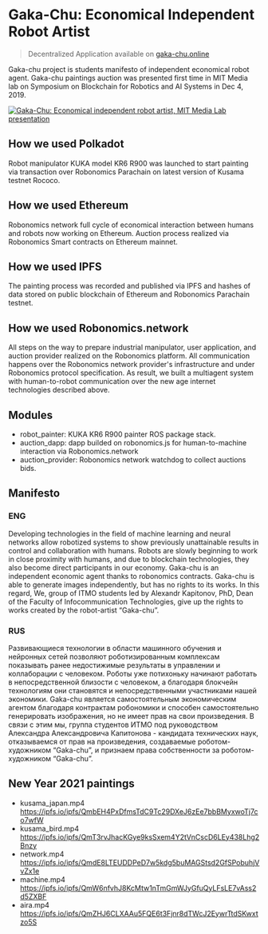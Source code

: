 # Gaka-Chu: Economical Independent Robot Artist

> Decentralized Application available on [gaka-chu.online](https://gaka-chu.online) 

Gaka-chu project is students manifesto of independent economical robot agent. Gaka-chu paintings auction was presented first time in MIT Media lab on Symposium on Blockchain for Robotics and AI Systems in Dec 4, 2019.

[![Gaka-Chu: Economical independent robot artist, MIT Media Lab presentation](https://img.youtube.com/vi/ReXFCqx5--s/0.jpg)](https://youtu.be/ReXFCqx5--s?t=1539)

## How we used Polkadot
Robot manipulator KUKA model KR6 R900 was launched to start painting via transaction over Robonomics Parachain on latest version of Kusama testnet Rococo. 

## How we used Ethereum
Robonomics network full cycle of economical interaction between humans and robots now working on Ethereum. Auction process realized via Robonomics Smart contracts on Ethereum mainnet.

## How we used IPFS
The painting process was recorded and published via IPFS and hashes of data stored on public blockchain of Ethereum and Robonomics Parachain testnet.

## How we used Robonomics.network
All steps on the way to prepare industrial manipulator, user application, and auction provider realized on the Robonomics platform.
All communication happens over the Robonomics network provider's infrastructure and under Robonomics protocol specification. 
As result, we built a multiagent system with human-to-robot communication over the new age internet technologies described above.

## Modules

* robot_painter: KUKA KR6 R900 painter ROS package stack. 
* auction_dapp: dapp builded on robonomics.js for human-to-machine interaction via Robonomics.network
* auction_provider: Robonomics network watchdog to collect auctions bids.

## Manifesto
### ENG
Developing technologies in the field of machine learning and neural networks allow robotized systems to show previously unattainable results in control and collaboration with humans. Robots are slowly beginning to work in close proximity with humans, and due to blockchain technologies, they also become direct participants in our economy. Gaka-chu is an independent economic agent thanks to robonomics contracts. Gaka-chu is able to generate images independently, but has no rights to its works. In this regard, We, group of ITMO students led by Alexandr Kapitonov, PhD, Dean of the Faculty of Infocommunication Technologies, give up the rights to works created by the robot-artist “Gaka-chu”.

### RUS
Развивающиеся технологии в области машинного обучения и нейронных сетей позволяют роботизированным комплексам показывать ранее недостижимые результаты в управлении и коллаборации с человеком. Роботы уже потихоньку начинают работать в непосредственной близости с человеком, а благодаря блокчейн технологиям они становятся и непосредственными участниками нашей экономики. Gaka-chu является самостоятельным экономическим агентом благодаря контрактам робономики и способен самостоятельно генерировать изображения, но не имеет прав на свои произведения. В связи с этим мы, группа студентов ИТМО под руководством Александра Александровича Капитонова - кандидата технических наук, отказываемся от прав на произведения, создаваемые роботом-художником “Gaka-chu”, и признаем права собственности за роботом-художником “Gaka-chu”. 

## New Year 2021 paintings
* kusama_japan.mp4 https://ipfs.io/ipfs/QmbEH4PxDfmsTdC9Tc29DXeJ6zEe7bbBMyxwoTj7co7wfW
* kusama_bird.mp4 https://ipfs.io/ipfs/QmT3rvJhacKGye9ksSxem4Y2tVnCscD6LEy438Lhg2Bnzy
* network.mp4 https://ipfs.io/ipfs/QmdE8LTEUDDPeD7w5kdg5buMAGStsd2GfSPobuhjVvZx1e
* machine.mp4 https://ipfs.io/ipfs/QmW6nfvhJ8KcMtw1nTmGmWJyGfuQyLFsLE7vAss2d5ZXBF
* aira.mp4 https://ipfs.io/ipfs/QmZHJ6CLXAAu5FQE6t3Fjnr8dTWcJ2EywrTtdSKwxtzo5S
